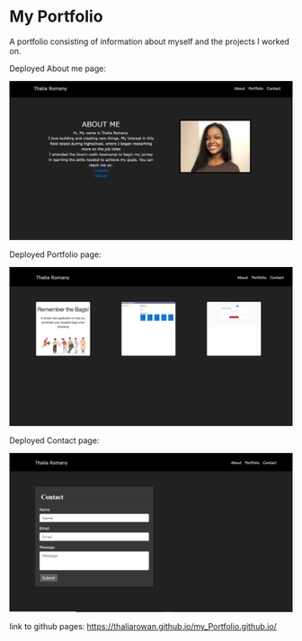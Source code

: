 

# My Portfolio

A portfolio consisting of information about myself and the projects I worked on.
 
Deployed About me page:
 
 ![](./assets/sc1.png)
 
 
 
 
Deployed Portfolio page:
 
 ![](./assets/sc2.png)
 
Deployed Contact page:
 
 ![](./assets/sc3.png)
 
link to github pages:  https://thaliarowan.github.io/my_Portfolio.github.io/
 
 
 
 

